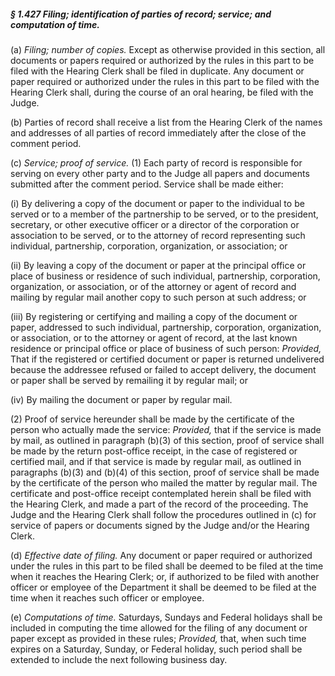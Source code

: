 ##### § 1.427 Filing; identification of parties of record; service; and computation of time. #####

(a) *Filing; number of copies.* Except as otherwise provided in this section, all documents or papers required or authorized by the rules in this part to be filed with the Hearing Clerk shall be filed in duplicate. Any document or paper required or authorized under the rules in this part to be filed with the Hearing Clerk shall, during the course of an oral hearing, be filed with the Judge.

(b) Parties of record shall receive a list from the Hearing Clerk of the names and addresses of all parties of record immediately after the close of the comment period.

(c) *Service; proof of service.* (1) Each party of record is responsible for serving on every other party and to the Judge all papers and documents submitted after the comment period. Service shall be made either:

(i) By delivering a copy of the document or paper to the individual to be served or to a member of the partnership to be served, or to the president, secretary, or other executive officer or a director of the corporation or association to be served, or to the attorney of record representing such individual, partnership, corporation, organization, or association; or

(ii) By leaving a copy of the document or paper at the principal office or place of business or residence of such individual, partnership, corporation, organization, or association, or of the attorney or agent of record and mailing by regular mail another copy to such person at such address; or

(iii) By registering or certifying and mailing a copy of the document or paper, addressed to such individual, partnership, corporation, organization, or association, or to the attorney or agent of record, at the last known residence or principal office or place of business of such person: *Provided,* That if the registered or certified document or paper is returned undelivered because the addressee refused or failed to accept delivery, the document or paper shall be served by remailing it by regular mail; or

(iv) By mailing the document or paper by regular mail.

(2) Proof of service hereunder shall be made by the certificate of the person who actually made the service: *Provided,* that if the service is made by mail, as outlined in paragraph (b)(3) of this section, proof of service shall be made by the return post-office receipt, in the case of registered or certified mail, and if that service is made by regular mail, as outlined in paragraphs (b)(3) and (b)(4) of this section, proof of service shall be made by the certificate of the person who mailed the matter by regular mail. The certificate and post-office receipt contemplated herein shall be filed with the Hearing Clerk, and made a part of the record of the proceeding. The Judge and the Hearing Clerk shall follow the procedures outlined in (c) for service of papers or documents signed by the Judge and/or the Hearing Clerk.

(d) *Effective date of filing.* Any document or paper required or authorized under the rules in this part to be filed shall be deemed to be filed at the time when it reaches the Hearing Clerk; or, if authorized to be filed with another officer or employee of the Department it shall be deemed to be filed at the time when it reaches such officer or employee.

(e) *Computations of time.* Saturdays, Sundays and Federal holidays shall be included in computing the time allowed for the filing of any document or paper except as provided in these rules; *Provided,* that, when such time expires on a Saturday, Sunday, or Federal holiday, such period shall be extended to include the next following business day.